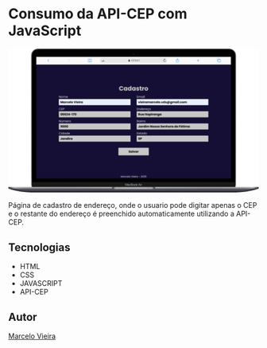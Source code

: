 # Consumo da API-CEP com JavaScript

![](./img/preview.PNG)

Página de cadastro de endereço, onde o usuario pode digitar apenas o CEP e o restante do endereço é preenchido automaticamente utilizando a API-CEP.

## Tecnologias
* HTML
* CSS
* JAVASCRIPT
* API-CEP

## Autor
[Marcelo Vieira](<https://www.linkedin.com/in/marcelovieirasilva/>)
